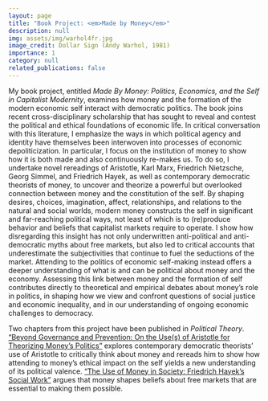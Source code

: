 ```yaml
---
layout: page
title: "Book Project: <em>Made by Money</em>"
description: null
img: assets/img/warhol4fr.jpg
image_credit: Dollar Sign (Andy Warhol, 1981)
importance: 1
category: null
related_publications: false
---
```


My book project, entitled _Made By Money: Politics, Economics, and the Self in Capitalist Modernity_, examines how money and the formation of the modern economic self interact with democratic politics. The book joins recent cross-disciplinary scholarship that has sought to reveal and contest the political and ethical foundations of economic life. In critical conversation with this literature, I emphasize the ways in which political agency and identity have themselves been interwoven into processes of economic depoliticization. In particular, I focus on the institution of money to show how it is both made and also continuously re-makes us. To do so, I undertake novel rereadings of Aristotle, Karl Marx, Friedrich Nietzsche, Georg Simmel, and Friedrich Hayek, as well as contemporary democratic theorists of money, to uncover and theorize a powerful but overlooked connection between money and the constitution of the self. By shaping desires, choices, imagination, affect, relationships, and relations to the natural and social worlds, modern money constructs the self in significant and far-reaching political ways, not least of which is to (re)produce behavior and beliefs that capitalist markets require to operate. I show how disregarding this insight has not only underwritten anti-political and anti-democratic myths about free markets, but also led to critical accounts that underestimate the subjectivities that continue to  fuel the seductions of the market. Attending to the politics of economic self-making instead offers a deeper understanding of what is and can be political about money and the economy. Assessing this link between money and the formation of self contributes directly to theoretical and empirical debates about money’s role in politics, in shaping how we view and confront questions of social justice and economic inequality, and in our understanding of ongoing economic challenges to democracy. 

Two chapters from this project have been published in <em>Political Theory</em>. 
<a href="https://doi.org/10.1177/00905917231204891" class="pink-link" target="_blank" rel="noopener">“Beyond Governance and Prevention: On the Use(s) of Aristotle for Theorizing Money’s Politics”</a> explores contemporary democratic theorists’ use of Aristotle to critically think about money and rereads him to show how attending to money’s ethical impact on the self yields a new understanding of its political valence. 
<a href="https://doi.org/10.1177/0090591720980472" class="pink-link" target="_blank" rel="noopener">“The Use of Money in Society: Friedrich Hayek’s Social Work”</a> argues that money shapes beliefs about free markets that are essential to making them possible.
